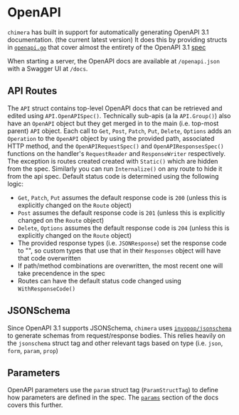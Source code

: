 # OpenAPI
`chimera` has built in support for automatically generating OpenAPI 3.1 documentation. (the current latest version)
It does this by providing structs in [`openapi.go`](../openapi.go) that cover almost the entirety of the OpenAPI 3.1 [spec](https://spec.openapis.org/oas/v3.1.0)

When starting a server, the OpenAPI docs are available at `/openapi.json` with a Swagger UI at `/docs`.

## API Routes
The `API` struct contains top-level OpenAPI docs that can be retrieved and edited using `API.OpenAPISpec()`.
Technically sub-apis (a la `API.Group()`) also have an `OpenAPI` object but they get merged in to the main (i.e. top-most parent) `API` object. 
Each call to `Get`, `Post`, `Patch`, `Put`, `Delete`, `Options` adds an `Operation` to the `OpenAPI` object by using the provided path, associated HTTP method, and the `OpenAPIRequestSpec()` and `OpenAPIResponsesSpec()` functions on the handler's `RequestReader` and `ResponseWriter` respectively. 
The exception is routes created created with `Static()` which are hidden from the spec. Similarly you can run `Internalize()` on any route to hide it from the api spec.
Default status code is determined using the following logic:
- `Get`, `Patch`, `Put` assumes the default response code is `200` (unless this is explicitly changed on the `Route` object)
- `Post` assumes the default response code is `201` (unless this is explicitly changed on the `Route` object)
- `Delete`, `Options` assumes the default response code is `204` (unless this is explicitly changed on the `Route` object)
- The provided response types (i.e. `JSONResponse`) set the response code to "", so custom types that use that in their `Responses` object will have that code overwritten
- If path/method combinations are overwritten, the most recent one will take precendence in the spec
- Routes can have the default status code changed using `WithResponseCode()`

## JSONSchema
Since OpenAPI 3.1 supports JSONSchema, `chimera` uses [`invopop/jsonschema`](https://github.com/invopop/jsonschema) to generate schemas from request/response bodies. This relies heavily on the `jsonschema` struct tag and other relevant tags based on type (i.e. `json`, `form`, `param`, `prop`)

## Parameters
OpenAPI parameters use the `param` struct tag (`ParamStructTag`) to define how parameters are defined in the spec. The [`params`](params.md) section of the docs covers this further.